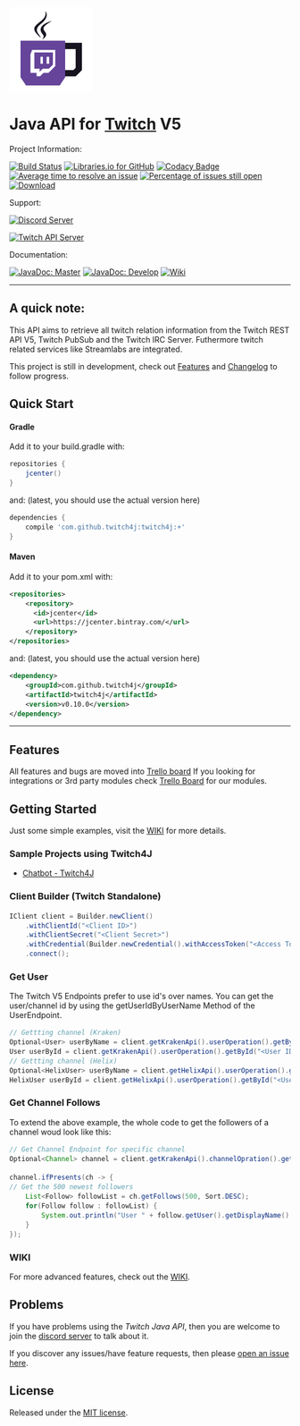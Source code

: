 ![Twitch4J Logo](src/main/resources/banner.png?raw=true)

# Java API for [Twitch](https://www.twitch.tv/) V5

Project Information:

[![Build Status](https://travis-ci.org/twitch4j/twitch4j.svg?branch=master)](https://travis-ci.org/twitch4j/twitch4j)
[![Libraries.io for GitHub](https://img.shields.io/librariesio/github/twitch4j/twitch4j.svg?style=flat-square)]()
[![Codacy Badge](https://api.codacy.com/project/badge/Grade/4d9f9562de194b7f8699f9adfd0c4669)](https://www.codacy.com/app/PhilippHeuer/twitch4j?utm_source=github.com&amp;utm_medium=referral&amp;utm_content=PhilippHeuer/twitch4j&amp;utm_campaign=Badge_Grade)
[![Average time to resolve an issue](http://isitmaintained.com/badge/resolution/PhilippHeuer/twitch4j.svg)](http://isitmaintained.com/project/PhilippHeuer/twitch4j "Average time to resolve an issue")
[![Percentage of issues still open](http://isitmaintained.com/badge/open/PhilippHeuer/twitch4j.svg)](http://isitmaintained.com/project/PhilippHeuer/twitch4j "Percentage of issues still open")
[![Download](https://api.bintray.com/packages/twitch4j/maven/Twitch4J/images/download.svg) ](https://bintray.com/twitch4j/maven/Twitch4J/_latestVersion)

Support:

[![Discord Server](https://discordapp.com/api/guilds/143001431388061696/embed.png?style=banner2)](https://discord.gg/FQ5vgW3)

[![Twitch API Server](https://discordapp.com/api/guilds/325552783787032576/embed.png?style=banner2)](https://discord.gg/8NXaEyV)

Documentation:

[![JavaDoc: Master](https://img.shields.io/badge/JavaDoc-Master-006400.svg?style=flat-square)](https://jitpack.io/com/github/PhilippHeuer/twitch4j/master-SNAPSHOT/javadoc/index.html)
[![JavaDoc: Develop](https://img.shields.io/badge/JavaDoc-Develop-006400.svg?style=flat-square)](https://jitpack.io/com/github/PhilippHeuer/twitch4j/develop-SNAPSHOT/javadoc/index.html)
[![Wiki](https://img.shields.io/badge/Wiki-Github-D3D3D3.svg?style=flat-square)](https://github.com/PhilippHeuer/twitch4j/wiki)

--------

## A quick note:
This API aims to retrieve all twitch relation information from the Twitch REST API V5, Twitch PubSub and the Twitch IRC Server. Futhermore twitch related services like Streamlabs are integrated.

This project is still in development, check out [Features](#features) and [Changelog](#changelog) to follow progress.

## Quick Start

#### Gradle
Add it to your build.gradle with:
```groovy
repositories {
	jcenter()
}
```
and: (latest, you should use the actual version here)

```groovy
dependencies {
    compile 'com.github.twitch4j:twitch4j:+'
}
```

#### Maven
Add it to your pom.xml with:
```xml
<repositories>
    <repository>
      <id>jcenter</id>
      <url>https://jcenter.bintray.com/</url>
    </repository>
</repositories>
```
and: (latest, you should use the actual version here)

```xml
<dependency>
    <groupId>com.github.twitch4j</groupId>
    <artifactId>twitch4j</artifactId>
    <version>v0.10.0</version>
</dependency>
```

--------

## Features

All features and bugs are moved into [Trello board](https://trello.com/b/c47tY7Eu/twitch4j)
If you looking for integrations or 3rd party modules check [Trello Board](https://trello.com/b/ujrssw8a) for our modules.

## Getting Started
Just some simple examples, visit the [WIKI](https://github.com/PhilippHeuer/twitch4j/wiki) for more details.

### Sample Projects using Twitch4J
 - [Chatbot - Twitch4J](https://github.com/PhilippHeuer/twitch4j-chatbot)

### Client Builder (Twitch Standalone)
```java
IClient client = Builder.newClient()
	.withClientId("<Client ID>")
	.withClientSecret("<Client Secret>")
	.withCredential(Builder.newCredential().withAccessToken("<Access Token>").withRefreshToken("<Refresh Token>")) // Get your token at: https://twitchapps.com/tmi/
	.connect();
```

### Get User
The Twitch V5 Endpoints prefer to use id's over names. You can get the user/channel id
by using the getUserIdByUserName Method of the UserEndpoint.
```java
// Gettting channel (Kraken)
Optional<User> userByName = client.getKrakenApi().userOperation().getByName("<User Name>");
User userById = client.getKrakenApi().userOperation().getById("<User ID>");
// Gettting channel (Helix)
Optional<HelixUser> userByName = client.getHelixApi().userOperation().getByName("<User Name>");
HelixUser userById = client.getHelixApi().userOperation().getById("<User ID>");
```

### Get Channel Follows
To extend the above example, the whole code to get the followers of a channel woud look like this:

```java
// Get Channel Endpoint for specific channel
Optional<Channel> channel = client.getKrakenApi().channelOpration().getByName("<Channel Name>");

channel.ifPresents(ch -> {
// Get the 500 newest followers
	List<Follow> followList = ch.getFollows(500, Sort.DESC);
	for(Follow follow : followList) {
    	System.out.println("User " + follow.getUser().getDisplayName() + " first followed at " + follow.createdAt().toString());
    }
});
```

### WIKI
For more advanced features, check out the [WIKI](https://github.com/PhilippHeuer/twitch4j/wiki).

## Problems

If you have problems using the *Twitch Java API*, then you are welcome to join the [discord server](https://discord.gg/FQ5vgW3) to talk about it.

If you discover any issues/have feature requests, then please [open an issue here](https://github.com/PhilippHeuer/twitch4j/issues/new).

## License

Released under the [MIT license](./LICENSE).
